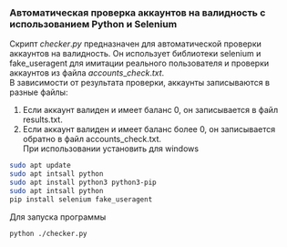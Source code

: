 ### Автоматическая проверка аккаунтов на валидность с использованием Python и Selenium
Cкрипт $checker.py$ предназначен для автоматической проверки аккаунтов на валидность. Он использует библиотеки selenium и fake_useragent для имитации реального пользователя и проверки аккаунтов из файла $accounts\_check.txt$. <br>
 В зависимости от результата проверки, аккаунты записываются в разные файлы:<br>

1. Если аккаунт валиден и имеет баланс 0, он записывается в файл results.txt. 
2. Если аккаунт валиден и имеет баланс более 0, он записывается обратно в файл accounts_check.txt.<br>
При использовании установить для windows 
```bash
sudo apt update
sudo apt intsall python
sudo apt install python3 python3-pip
sudo apt intsall python
pip install selenium fake_useragent
```
Для запуска программы
```bash
python ./checker.py
```
